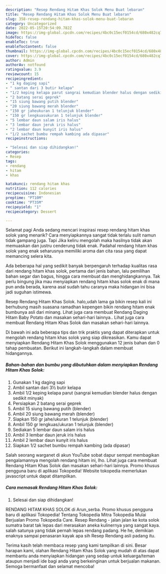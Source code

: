 ```yaml
---
description: "Resep Rendang Hitam Khas Solok Menu Buat lebaran"
title: "Resep Rendang Hitam Khas Solok Menu Buat lebaran"
slug: 358-resep-rendang-hitam-khas-solok-menu-buat-lebaran
category: Uncategorized
date: 2022-05-15T20:54:09.782Z
image: https://img-global.cpcdn.com/recipes/4bc0c15ecf0154cd/680x482cq70/rendang-hitam-khas-solok-foto-resep-utama.jpg
hideToc: false
enableToc: true
enableTocContent: false
thumbnail: https://img-global.cpcdn.com/recipes/4bc0c15ecf0154cd/680x482cq70/rendang-hitam-khas-solok-foto-resep-utama.jpg
cover: https://img-global.cpcdn.com/recipes/4bc0c15ecf0154cd/680x482cq70/rendang-hitam-khas-solok-foto-resep-utama.jpg
author: Admin
authorAv: notfound
ratingvalue: 3.9
reviewcount: 15
recipeingredient:
- "1 kg daging sapi"
- " santan dari 3 butir kelapa"
- "1/2 keping kelapa parut sangrai kemudian blender halus dengan sedikit minyak"
- "2 batang serai geprek"
- "15 siung bawang putih blender"
- "20 siung bawang merah blender"
- "150 gr jaheukuran 1 telunjuk blender"
- "150 gr lengkuasukuran 1 telunjuk blender"
- "5 lembar daun salam iris halus"
- "3 lembar daun jeruk iris halus"
- "2 lembar daun kunyit iris halus"
- "1/2 sachet bumbu rempah kambing ada dipasar"
recipeinstructions:

- "Selesai dan siap dihidangkan!"
categories:
- Resep
tags:
- rendang
- hitam
- khas

katakunci: rendang hitam khas 
nutrition: 112 calories
recipecuisine: Indonesian
preptime: "PT10M"
cooktime: "PT35M"
recipeyield: "1"
recipecategory: Dessert

---
```



Selamat pagi Anda sedang mencari inspirasi resep rendang hitam khas solok yang menarik? Cara menyiapkannya sangat tidak terlalu sulit namun tidak gampang juga. Tapi Jika keliru mengolah maka hasilnya tidak akan memuaskan dan justru cenderung tidak enak. Padahal rendang hitam khas solok yang enak seharusnya memiliki aroma dan cita rasa yang dapat memancing selera kita.


Ada beberapa hal yang sedikit banyak berpengaruh terhadap kualitas rasa dari rendang hitam khas solok, pertama dari jenis bahan, lalu pemilihan bahan segar dan bagus, hingga cara membuat dan menghidangkannya. Tak perlu bingung jika mau menyiapkan rendang hitam khas solok enak di mana pun anda berada, karena asal sudah tahu caranya maka hidangan ini bisa jadi suguhan istimewa.

Resep Rendang Hitam Khas Solok. halo,udah lama ga bikin resep kali ini berhubung masih suasana ramadhan kepengen bikin rendang hitam enak bumbunya asli dari minang. Lihat juga cara membuat Rendang Daging Hitam Baby Potato dan masakan sehari-hari lainnya.. Lihat juga cara membuat Rendang Hitam Khas Solok dan masakan sehari-hari lainnya.


Di bawah ini ada beberapa tips dan trik praktis yang dapat diterapkan untuk mengolah rendang hitam khas solok yang siap dikreasikan. Kamu dapat menyiapkan Rendang Hitam Khas Solok menggunakan 12 jenis bahan dan 0 tahap pembuatan. Berikut ini langkah-langkah dalam membuat hidangannya.

<!--inarticleads1-->

##### Bahan-bahan dan bumbu yang dibutuhkan dalam menyiapkan Rendang Hitam Khas Solok:

1. Gunakan 1 kg daging sapi
1. Ambil  santan dari 3½ butir kelapa
1. Ambil 1/2 keping kelapa parut (sangrai kemudian blender halus dengan sedikit minyak)
1. Persiapkan 2 batang serai geprek
1. Ambil 15 siung bawang putih (blender)
1. Ambil 20 siung bawang merah (blender)
1. Siapkan 150 gr jahe/ukuran 1 telunjuk (blender)
1. Ambil 150 gr lengkuas/ukuran 1 telunjuk (blender)
1. Sediakan 5 lembar daun salam iris halus
1. Ambil 3 lembar daun jeruk iris halus
1. Ambil 2 lembar daun kunyit iris halus
1. Siapkan 1/2 sachet bumbu rempah kambing (ada dipasar)


Salah seorang warganet di akun YouTube sobat dapur sempat membagikan pengalamannya mengolah rendang hitam ini, lho. Lihat juga cara membuat Rendang Hitam Khas Solok dan masakan sehari-hari lainnya. Promo khusus pengguna baru di aplikasi Tokopedia! Website tokopedia memerlukan javascript untuk dapat ditampilkan. 

<!--inarticleads2-->

##### Cara memasak Rendang Hitam Khas Solok:


1. Selesai dan siap dihidangkan!

RENDANG HITAM KHAS SOLOK di Arun_serba. Promo khusus pengguna baru di aplikasi Tokopedia! Tentang Tokopedia Mitra Tokopedia Mulai Berjualan Promo Tokopedia Care. Resep Rendang - jalan jalan ke kota solok sumatra barat tak lepas dari merasakan aneka kulinernya yang sangat kaya. salah satunya yang tidak pernah lepas rendang padang. He he, demikian enaknya sampai penasaran kayak apa sih Resep Rendang asli padang itu. 

Terima kasih telah membaca resep yang kami tampilkan di sini. Besar harapan kami, olahan Rendang Hitam Khas Solok yang mudah di atas dapat membantu anda menyiapkan hidangan yang sedap untuk keluarga/teman ataupun menjadi ide bagi anda yang berkeinginan untuk berjualan makanan. Semoga bermanfaat dan selamat mencoba!
